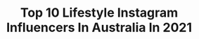 ---
title: Top 10 Lifestyle Instagram Influencers In Australia In 2021
description: >-
  Find top lifestyle Instagram influencers in Australia in 2021. Most popular hashtags: #sydneyinfluencer #sydneylocal #sydneyblogger.
platform: Instagram
hits: 572
text_top: Identify the most popular Instagram profiles on inBeat.
text_bottom: Our database holds 572 Instagram influencers like this in Australia for you to connect with.
profiles:
  - username: "lifebeforekids"
    fullname: >-
      MIKALI & GAVIN
    bio: >-
      🌾 Home: Western Australia 🌸 Love, Travel & Lifestyle 🌛 Creating to inspire 🌈 contact@lifebeforekids.blog
    location: "Australia"
    followers: 66440
    engagement: 611
    commentsToLikes: 0.045986
    id: ck0tzng0pr0rk0i19do2p845m
    verified: false
    hashtags: "#stayhome, #loves, #travelinspiration, #keeptraveling"
  - username: "hashtagbjones"
    fullname: >-
      B Jones
    bio: >-
      Hubby to a 🐢 *1/3 Un-vegan* Daddy to Indy & a lil’ 🐦 Lifestyle entrepreneur 😬 Small biz owner👨‍💻👨‍💼👷‍♂️ Faith, Family, Freedom 🙏🏼👨‍👩‍👧‍👧🇺🇸
    location: "Australia"
    followers: 39095
    engagement: 2592
    commentsToLikes: 0.047830
    id: ck0w0hntfe90t0i19b8we50io
    verified: false
    hashtags: "#lifeishard, #lifeisright, #icu, #cancer"
  - username: "lorenaszy"
    fullname: >-
      LORENA SZY
    bio: >-
      Polish/Australian girl from Melbourne, Australia Lifestyle, Beauty, Fashion, Traveller Collab ✉ lorenaszy@outlook.com
    location: "Australia"
    followers: 68862
    engagement: 472
    commentsToLikes: 0.266812
    id: ckf5qad588ogm0j239sx1fpua
    verified: false
    hashtags: "#circlednastory, #circladnachangemaker, #gifted, #showpo"
  - username: "nath_page"
    fullname: >-
      𝐍𝐀𝐓𝐇𝐀𝐍 𝐏𝐀𝐆𝐄
    bio: >-
      • Fashion | Fitness | Lifestyle • Sydney | Australia📍 • Let’s work | DM me • Founder @epnmeals • N.page@live.com
    location: "Australia"
    followers: 70153
    engagement: 469
    commentsToLikes: 0.056184
    id: ck8szdaqdnz700j78jj9bye27
    verified: false
    hashtags: ""
  - username: "hitherebrooke"
    fullname: >-
      HiThereBrooke
    bio: >-
      My Australian lifestyle Author of 'The Subject' novel series Blogger @the.girl.way Page model @classy.countrygirls Page model @fit.country.girls
    location: "Australia"
    followers: 55566
    engagement: 466
    commentsToLikes: 0.066999
    id: ck6ti6cth04ec0j71ovjnoub7
    verified: false
    hashtags: ""
  - username: "maddisonyates"
    fullname: >-
      MADDISON YATES
    bio: >-
      Noosa // Aus FASHION LIFESTYLE BEAUTY founder of @mandco.media 🤍 ✉️ - maddisonryates@gmail.com
    location: "Australia"
    followers: 25795
    engagement: 516
    commentsToLikes: 0.074105
    id: ck55l39990nc70i11b2nkd4go
    verified: false
    hashtags: "#nastygalsdoitbetter, #statusanxiety, #esmiskinminerals, #glassons"
  - username: "sammyxkay"
    fullname: >-
      Sammyboo - Livestreamer
    bio: >-
      📍SYD 🇦🇺 💕Lifestyle 🙆🏼‍♀️ Travel ✈️ Streamer🎥 💄 @sammyxglam 🐹 Living a double life 📩collab@sammyxkay.com (business only) 🍯
    location: "Australia"
    followers: 44334
    engagement: 467
    commentsToLikes: 0.104209
    id: ck15qncmd3p2w0i19k4twt0s4
    verified: false
    hashtags: "#sydneyblogger, #helicopterride, #girltraveler, #sydneyfood"
  - username: "love.christina.xo"
    fullname: >-
      ✨Christina✨
    bio: >-
      🌟Digital creator & photographer 💫Travel, fashion, beauty, health & lifestyle ✨WINK model: info@winkmodels.com.au or hello@lovechristinaxo.com
    location: "Australia"
    followers: 183710
    engagement: 352
    commentsToLikes: 0.119808
    id: ck13c84lqz1y50i192xk9bkvq
    verified: false
    hashtags: "#bl, #revolve, #sheingals, #visitnsw"
  - username: "ootdstylistaa"
    fullname: >-
      NISHA | Sydney Blogger
    bio: >-
      🎀 Sydney based Influencer 🎦Lifestyle| Fashion | Beauty | Food & Travel 📸Sony alpha a7ii 📍Sydney, Australia 📮PR/collabs-DM/Email ⤵️Shop my collection
    location: "Australia"
    followers: 20109
    engagement: 886
    commentsToLikes: 0.071886
    id: ckaot5lgvuh960i78yh489cri
    verified: false
    hashtags: "#canberrablogger, #erheer, #sydneyinfluencer, #melbournefashion"
  - username: "ateaspoonofstyle"
    fullname: >-
      Tanaka Tarou
    bio: >-
      👦 Short Asian trying to be stylish but really just eating away his feelings 📷 Lifestyle/Fashion/Food/Content Creation 📍 SYD,🇦🇺 ✉️DM or Email to collab
    location: "Australia"
    followers: 29299
    engagement: 346
    commentsToLikes: 0.156531
    id: ck15seuspcnp30i19ut0843ge
    verified: false
    hashtags: "#beautifulcuisines, #menwithcuisines, #sydneyfoodies, #sydneyfoodie"
---